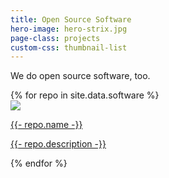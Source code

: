 ```yaml
---
title: Open Source Software
hero-image: hero-strix.jpg
page-class: projects
custom-css: thumbnail-list
---
```


We do open source software, too.

<section class="thumbnail-list">
{% for repo in site.data.software %}
<a href="{{ repo.url | relative_url }}" class="no-decoration">
    <div class="image-container">
        <img src="{{ repo.icon | relative_url }}" />
    </div>
    <div>
        <p>{{- repo.name -}}</p>
        <p>{{- repo.description -}}</p>
    </div>
</a>
{% endfor %}
</section>
